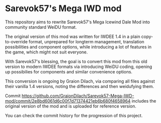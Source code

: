 # Sarevok57's Mega IWD mod

This repository aims to rewrite Sarevok57's Mega Icewind Dale Mod into community standard WeiDU format.

The original version of this mod was written for IWDEE 1.4 in a plain copy-to-override format, unprepared for longterm management, translation possibilities and component options, while introducing a lot of features in the game, which might not suit everyone.

With Sarevok57's blessing, the goal is to convert this mod from this old version to modern IWDEE formats via introducing WeiDU coding, opening up possibilies for components and similar convenience options.

This conversion is ongoing by Graion Dilach, via comparing all files against their vanilla 1.4 versions, noting the differences and then weidufying them.

Commit https://github.com/GraionDilach/Sarevok57-Mega-IWD-mod/commit/2e8bd6061d6c00f7d71374421eb6b680f4658964 includes the original version of the mod and is uploaded for reference version.

You can check the commit history for the progression of this project.
